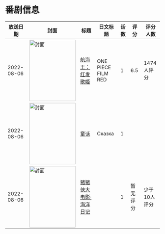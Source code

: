 # 番剧信息

|放送日期|封面|标题|日文标题|话数|评分|评分人数|
|---|---|---|---|---|---|---|
|2022-08-06|<img src="https://lain.bgm.tv/pic/cover/c/78/60/358803_Ww6Ip.jpg" alt="封面" style="width:150px;height:200px;object-fit:cover;">|[航海王：红发歌姬](https://bangumi.tv/subject/358803)|ONE PIECE FILM RED|1|6.5|1474人评分|
|2022-08-06|<img src="https://lain.bgm.tv/pic/cover/c/a4/77/486370_W9d8s.jpg" alt="封面" style="width:150px;height:200px;object-fit:cover;">|[童话](https://bangumi.tv/subject/486370)|Сказка|1|||
|2022-08-06|<img src="https://lain.bgm.tv/pic/cover/c/33/21/384767_jJ2Oc.jpg" alt="封面" style="width:150px;height:200px;object-fit:cover;">|[猪猪侠大电影·海洋日记](https://bangumi.tv/subject/384767)||1|暂无评分|少于10人评分|
